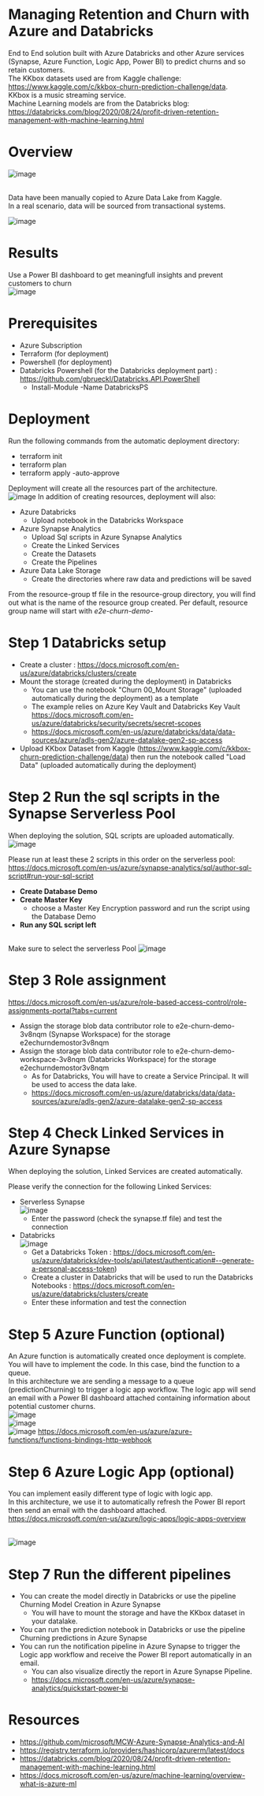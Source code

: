 # Managing Retention and Churn with Azure and Databricks
End to End solution built with Azure Databricks and other Azure services (Synapse, Azure Function, Logic App, Power BI) to predict churns and so retain customers.
<br>The KKbox datasets used are from Kaggle challenge: https://www.kaggle.com/c/kkbox-churn-prediction-challenge/data. 
<br>KKbox is a music streaming service.
<br> Machine Learning models are from the Databricks blog: https://databricks.com/blog/2020/08/24/profit-driven-retention-management-with-machine-learning.html

# Overview

![image](https://user-images.githubusercontent.com/49620357/120338689-78bc9180-c2c2-11eb-9c02-8e2010d44067.png)

<br>Data have been manually copied to Azure Data Lake from Kaggle.
<br>In a real scenario, data will be sourced from transactional systems.

![image](https://user-images.githubusercontent.com/49620357/120373222-15dcf180-c2e6-11eb-9467-83859f73b099.png)

# Results

Use a Power BI dashboard to get meaningfull insights and prevent customers to churn
<br>![image](https://user-images.githubusercontent.com/49620357/120370860-19bb4480-c2e3-11eb-927f-324c99a7f3bc.png)




# Prerequisites

* Azure Subscription
* Terraform (for deployment)
* Powershell (for deployment)
* Databricks Powershell (for the Databricks deployment part) : https://github.com/gbrueckl/Databricks.API.PowerShell
  * Install-Module -Name DatabricksPS

# Deployment
Run the following commands from the automatic deployment directory:
* terraform init
* terraform plan
* terraform apply -auto-approve

Deployment will create all the resources part of the architecture.
<br>![image](https://user-images.githubusercontent.com/49620357/120354216-42860e80-c2d0-11eb-9723-1b376ad7813f.png)
In addition of creating resources, deployment will also:
* Azure Databricks
  * Upload notebook in the Databricks Workspace
* Azure Synapse Analytics
  * Upload Sql scripts in Azure Synapse Analytics
  * Create the Linked Services
  * Create the Datasets
  * Create the Pipelines
* Azure Data Lake Storage
  * Create the directories where raw data and predictions will be saved

From the resource-group tf file in the resource-group directory, you will find out what is the name of the resource group created.
Per default, resource group name will start with *e2e-churn-demo-*

# Step 1 Databricks setup

* Create a cluster : https://docs.microsoft.com/en-us/azure/databricks/clusters/create
* Mount the storage (created during the deployment) in Databricks
  * You can use the notebook "Churn 00_Mount Storage"  (uploaded automatically during the deployment) as a template
  * The example relies on Azure Key Vault and Databricks Key Vault https://docs.microsoft.com/en-us/azure/databricks/security/secrets/secret-scopes
  * https://docs.microsoft.com/en-us/azure/databricks/data/data-sources/azure/adls-gen2/azure-datalake-gen2-sp-access
* Upload KKbox Dataset from Kaggle (https://www.kaggle.com/c/kkbox-churn-prediction-challenge/data) then run the notebook called "Load Data" (uploaded automatically during the deployment)

# Step 2 Run the sql scripts in the Synapse Serverless Pool

When deploying the solution, SQL scripts are uploaded automatically.
<br>![image](https://user-images.githubusercontent.com/49620357/120351541-f934bf80-c2cd-11eb-992c-c57da656986c.png)

Please run at least these 2 scripts in this order on the serverless pool:
<br>https://docs.microsoft.com/en-us/azure/synapse-analytics/sql/author-sql-script#run-your-sql-script
* **Create Database Demo** 
* **Create Master Key**
  * choose a Master Key Encryption password and run the script using the Database Demo
* **Run any SQL script left**

<br> Make sure to select the serverless Pool
![image](https://user-images.githubusercontent.com/49620357/120357236-3780ad80-c2d3-11eb-9786-32cf433585ad.png)

# Step 3 Role assignment
https://docs.microsoft.com/en-us/azure/role-based-access-control/role-assignments-portal?tabs=current
 * Assign the storage blob data contributor role to e2e-churn-demo-3v8nqm (Synapse Workspace) for the storage e2echurndemostor3v8nqm
 * Assign the storage blob data contributor role to e2e-churn-demo-workspace-3v8nqm (Databricks Workspace) for the storage e2echurndemostor3v8nqm
   * As for Databricks, You will have to create a Service Principal. It will be used to access the data lake.
   * https://docs.microsoft.com/en-us/azure/databricks/data/data-sources/azure/adls-gen2/azure-datalake-gen2-sp-access

# Step 4 Check Linked Services in Azure Synapse

When deploying the solution, Linked Services are created automatically.

Please verify the connection for the following Linked Services:
* Serverless Synapse
<br>![image](https://user-images.githubusercontent.com/49620357/120358780-e2de3200-c2d4-11eb-8f1a-bb14c26e2521.png)
  * Enter the password (check the synapse.tf file) and test the connection
* Databricks
<br>![image](https://user-images.githubusercontent.com/49620357/120366737-02c62380-c2de-11eb-9172-1df42abf8d97.png)
  * Get a Databricks Token : https://docs.microsoft.com/en-us/azure/databricks/dev-tools/api/latest/authentication#--generate-a-personal-access-token)
  * Create a cluster in Databricks that will be used to run the Databricks Notebooks : https://docs.microsoft.com/en-us/azure/databricks/clusters/create
  * Enter these information and test the connection

# Step 5 Azure Function (optional)
An Azure function is automatically created once deployment is complete.
<br>You will have to implement the code. In this case, bind the function to a queue.
<br> In this architecture we are sending a message to a queue (predictionChurning) to trigger a logic app workflow. The logic app will send an email with a Power BI dashboard attached containing information about potential customer churns.
<br>![image](https://user-images.githubusercontent.com/49620357/120370197-4753be00-c2e2-11eb-85e1-d9719aad8d9c.png)
<br>![image](https://user-images.githubusercontent.com/49620357/120370393-897cff80-c2e2-11eb-99d2-be537d5262b4.png)
<br>![image](https://user-images.githubusercontent.com/49620357/120368892-9862b280-c2e0-11eb-9ba4-68835aaa7732.png)
https://docs.microsoft.com/en-us/azure/azure-functions/functions-bindings-http-webhook

# Step 6 Azure Logic App (optional)

You can implement easily different type of logic with logic app.
<br>In this architecture, we use it to automatically refresh the Power BI report then send an email with the dashboard attached.
<br>https://docs.microsoft.com/en-us/azure/logic-apps/logic-apps-overview

<br>![image](https://user-images.githubusercontent.com/49620357/120371732-386e0b00-c2e4-11eb-8e91-97ddeebc6261.png)

# Step 7 Run the different pipelines
* You can create the model directly in Databricks or use the pipeline Churning Model Creation in Azure Synapse
  * You will have to mount the storage and have the KKbox dataset in your datalake.
* You can run the prediction notebook in Databricks or use the pipeline Churning predictions in Azure Synapse
* You can run the notification pipeline in Azure Synapse to trigger the Logic app workflow and receive the Power BI report automatically in an email.
  * You can also visualize directly the report in Azure Synapse Pipeline.
  * https://docs.microsoft.com/en-us/azure/synapse-analytics/quickstart-power-bi 


# Resources

* https://github.com/microsoft/MCW-Azure-Synapse-Analytics-and-AI
* https://registry.terraform.io/providers/hashicorp/azurerm/latest/docs
* https://databricks.com/blog/2020/08/24/profit-driven-retention-management-with-machine-learning.html
* https://docs.microsoft.com/en-us/azure/machine-learning/overview-what-is-azure-ml





